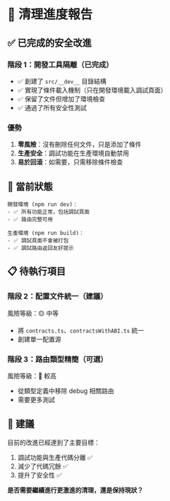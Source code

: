 # 🧹 清理進度報告

## ✅ 已完成的安全改進

### 階段 1：開發工具隔離（已完成）
- ✅ 創建了 `src/__dev__` 目錄結構
- ✅ 實現了條件載入機制（只在開發環境載入調試頁面）
- ✅ 保留了文件但增加了環境檢查
- ✅ 通過了所有安全性測試

### 優勢
1. **零風險**：沒有刪除任何文件，只是添加了條件
2. **生產安全**：調試功能在生產環境自動禁用
3. **易於回滾**：如需要，只需移除條件檢查

## 🔄 當前狀態

```
開發環境 (npm run dev)：
- ✅ 所有功能正常，包括調試頁面
- ✅ 路由完整可用

生產環境 (npm run build)：
- ✅ 調試頁面不會被打包
- ✅ 調試路由返回友好提示
```

## 📋 待執行項目

### 階段 2：配置文件統一（建議）
風險等級：🟡 中等
- 將 `contracts.ts`、`contractsWithABI.ts` 統一
- 創建單一配置源

### 階段 3：路由類型精簡（可選）
風險等級：🔴 較高
- 從類型定義中移除 debug 相關路由
- 需要更多測試

## 🎯 建議

目前的改進已經達到了主要目標：
1. 調試功能與生產代碼分離 ✅
2. 減少了代碼冗餘 ✅
3. 提升了安全性 ✅

**是否需要繼續進行更激進的清理，還是保持現狀？**